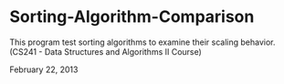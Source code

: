 # Sorting-Algorithm-Comparison
This program test sorting algorithms to examine their scaling behavior. (CS241 - Data Structures and Algorithms II Course)

February 22, 2013
